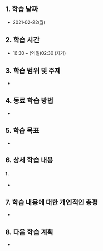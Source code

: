 

## 1. 학습 날짜

* 2021-02-22(월)



## 2. 학습 시간

* 16:30 ~ (익일)02:30 (자가)



## 3. 학습 범위 및 주제

* 



## 4. 동료 학습 방법

* 

## 5. 학습 목표

* 



## 6. 상세 학습 내용

#### 1. 

* 



## 7. 학습 내용에 대한 개인적인 총평

* 



## 8. 다음 학습 계획

* 

